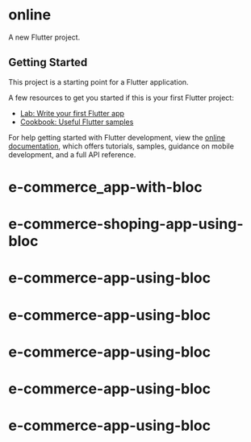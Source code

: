 # online

A new Flutter project.

## Getting Started

This project is a starting point for a Flutter application.

A few resources to get you started if this is your first Flutter project:

- [Lab: Write your first Flutter app](https://docs.flutter.dev/get-started/codelab)
- [Cookbook: Useful Flutter samples](https://docs.flutter.dev/cookbook)

For help getting started with Flutter development, view the
[online documentation](https://docs.flutter.dev/), which offers tutorials,
samples, guidance on mobile development, and a full API reference.
# e-commerce_app-with-bloc
# e-commerce-shoping-app-using-bloc
# e-commerce-app-using-bloc
# e-commerce-app-using-bloc
# e-commerce-app-using-bloc
# e-commerce-app-using-bloc
# e-commerce-app-using-bloc
